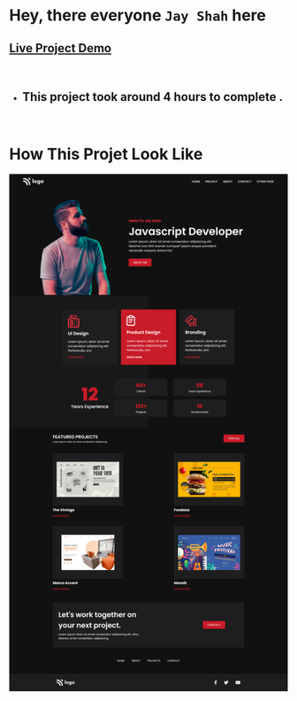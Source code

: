 # Hey, there everyone `Jay Shah` here

## [Live Project Demo](https://dance-home-page-five.vercel.app/)

<br>

- ## This project took around 4 hours to complete .
<br>

# How This Projet Look Like

![Cloud](/assets/Product%20Design%20Page.png)
